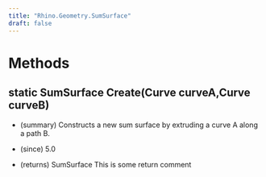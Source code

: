 ```yaml
---
title: "Rhino.Geometry.SumSurface"
draft: false
---
```


# Methods
## static SumSurface Create(Curve curveA,Curve curveB)
- (summary) 
     Constructs a new sum surface by extruding a curve A along a path B.
     
- (since) 5.0
- (returns) SumSurface This is some return comment
